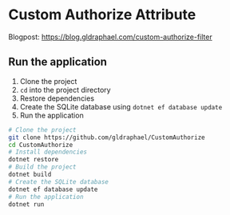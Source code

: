 # Custom Authorize Attribute

Blogpost: <https://blog.gldraphael.com/custom-authorize-filter>

## Run the application

1. Clone the project
1. `cd` into the project directory
1. Restore dependencies
1. Create the SQLite database using `dotnet ef database update`
1. Run the application

```bash
# Clone the project
git clone https://github.com/gldraphael/CustomAuthorize
cd CustomAuthorize
# Install dependencies
dotnet restore
# Build the project
dotnet build
# Create the SQLite database
dotnet ef database update
# Run the application
dotnet run
```
